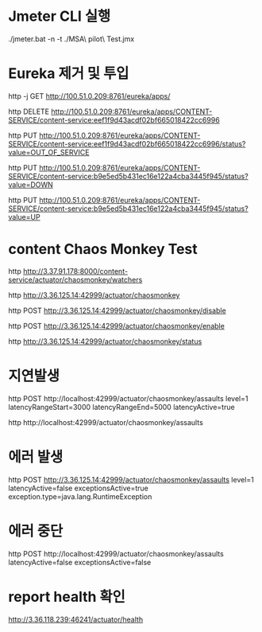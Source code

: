 

# Jmeter CLI 실행
 ./jmeter.bat -n -t ./MSA\ pilot\ Test.jmx


# Eureka 제거 및 투입

http -j GET http://100.51.0.209:8761/eureka/apps/  

 http  DELETE http://100.51.0.209:8761/eureka/apps/CONTENT-SERVICE/content-service:eef1f9d43acdf02bf665018422cc6996

 http PUT http://100.51.0.209:8761/eureka/apps/CONTENT-SERVICE/content-service:eef1f9d43acdf02bf665018422cc6996/status?value=OUT_OF_SERVICE

 http PUT http://100.51.0.209:8761/eureka/apps/CONTENT-SERVICE/content-service:b9e5ed5b431ec16e122a4cba3445f945/status?value=DOWN

 http PUT http://100.51.0.209:8761/eureka/apps/CONTENT-SERVICE/content-service:b9e5ed5b431ec16e122a4cba3445f945/status?value=UP

 # content Chaos Monkey Test
http http://3.37.91.178:8000/content-service/actuator/chaosmonkey/watchers

http http://3.36.125.14:42999/actuator/chaosmonkey

http POST http://3.36.125.14:42999/actuator/chaosmonkey/disable

http POST http://3.36.125.14:42999/actuator/chaosmonkey/enable

http http://3.36.125.14:42999/actuator/chaosmonkey/status

# 지연발생
http POST http://localhost:42999/actuator/chaosmonkey/assaults level=1 latencyRangeStart=3000 latencyRangeEnd=5000 latencyActive=true

http http://localhost:42999/actuator/chaosmonkey/assaults


# 에러 발생
http POST http://3.36.125.14:42999/actuator/chaosmonkey/assaults level=1 latencyActive=false exceptionsActive=true exception.type=java.lang.RuntimeException

# 에러 중단
http POST http://localhost:42999/actuator/chaosmonkey/assaults latencyActive=false exceptionsActive=false

# report health 확인 
http://3.36.118.239:46241/actuator/health